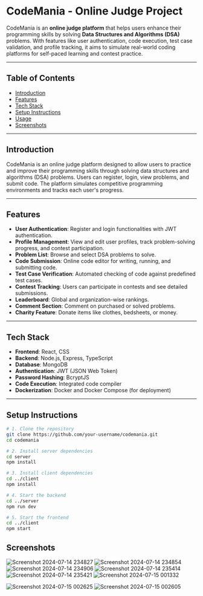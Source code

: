 # CodeMania - Online Judge Project

CodeMania is an **online judge platform** that helps users enhance their programming skills by solving **Data Structures and Algorithms (DSA)** problems. With features like user authentication, code execution, test case validation, and profile tracking, it aims to simulate real-world coding platforms for self-paced learning and contest practice.

---

## Table of Contents

- [Introduction](#introduction)
- [Features](#features)
- [Tech Stack](#tech-stack)
- [Setup Instructions](#setup-instructions)
- [Usage](#usage)
- [Screenshots](#screenshots)

---

## Introduction

CodeMania is an online judge platform designed to allow users to practice and improve their programming skills through solving data structures and algorithms (DSA) problems. Users can register, login, view problems, and submit code. The platform simulates competitive programming environments and tracks each user's progress.

---

## Features

- **User Authentication**: Register and login functionalities with JWT authentication.  
- **Profile Management**: View and edit user profiles, track problem-solving progress, and contest participation.  
- **Problem List**: Browse and select DSA problems to solve.  
- **Code Submission**: Online code editor for writing, running, and submitting code.  
- **Test Case Verification**: Automated checking of code against predefined test cases.  
- **Contest Tracking**: Users can participate in contests and see detailed submissions.  
- **Leaderboard**: Global and organization-wise rankings.  
- **Comment Section**: Comment on purchased or solved problems.  
- **Charity Feature**: Donate items like clothes, bedsheets, or money.

---

## Tech Stack

- **Frontend**: React, CSS  
- **Backend**: Node.js, Express, TypeScript  
- **Database**: MongoDB  
- **Authentication**: JWT (JSON Web Token)  
- **Password Hashing**: BcryptJS  
- **Code Execution**: Integrated code compiler  
- **Dockerization**: Docker and Docker Compose (for deployment)

---

## Setup Instructions

```bash
# 1. Clone the repository
git clone https://github.com/your-username/codemania.git
cd codemania

# 2. Install server dependencies
cd server
npm install

# 3. Install client dependencies
cd ../client
npm install

# 4. Start the backend
cd ../server
npm run dev

# 5. Start the frontend
cd ../client
npm start


```

## Screenshots

![Screenshot 2024-07-14 234827](https://github.com/user-attachments/assets/7cebe038-b137-4dc7-afa4-55e31d3fb8b4)
![Screenshot 2024-07-14 234854](https://github.com/user-attachments/assets/a0194f74-4470-49cd-bfd1-e79bb07b20ff)
![Screenshot 2024-07-14 234906](https://github.com/user-attachments/assets/1499a855-02d0-4e49-9664-d3b442e6a120)
![Screenshot 2024-07-14 235414](https://github.com/user-attachments/assets/593465cd-6a33-429e-9f51-3c4f7a3a82d5)
![Screenshot 2024-07-14 235421](https://github.com/user-attachments/assets/8a725155-caed-4304-8d96-ab48a1021a95)
![Screenshot 2024-07-15 001332](https://github.com/user-attachments/assets/0a45fa82-1ee2-4f8e-9edd-30482b3ba8b8)

![Screenshot 2024-07-15 002625](https://github.com/user-attachments/assets/71fb562e-8623-4449-a564-e196bb6bbc24)
![Screenshot 2024-07-15 002605](https://github.com/user-attachments/assets/8abacfa2-e6ea-4b8f-852f-220a793e4d28)
